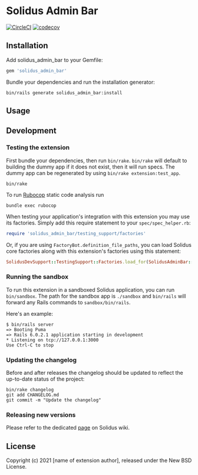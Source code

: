 # Solidus Admin Bar

[![CircleCI](https://circleci.com/gh/QuintinAdam/solidus_admin_bar.svg?style=shield)](https://circleci.com/gh/QuintinAdam/solidus_admin_bar)
[![codecov](https://codecov.io/gh/QuintinAdam/solidus_admin_bar/branch/master/graph/badge.svg)](https://codecov.io/gh/QuintinAdam/solidus_admin_bar)

<!-- Explain what your extension does. -->

## Installation

Add solidus_admin_bar to your Gemfile:

```ruby
gem 'solidus_admin_bar'
```

Bundle your dependencies and run the installation generator:

```shell
bin/rails generate solidus_admin_bar:install
```

## Usage

<!-- Explain how to use your extension once it's been installed. -->

## Development

### Testing the extension

First bundle your dependencies, then run `bin/rake`. `bin/rake` will default to building the dummy
app if it does not exist, then it will run specs. The dummy app can be regenerated by using
`bin/rake extension:test_app`.

```shell
bin/rake
```

To run [Rubocop](https://github.com/bbatsov/rubocop) static code analysis run

```shell
bundle exec rubocop
```

When testing your application's integration with this extension you may use its factories.
Simply add this require statement to your `spec/spec_helper.rb`:

```ruby
require 'solidus_admin_bar/testing_support/factories'
```

Or, if you are using `FactoryBot.definition_file_paths`, you can load Solidus core
factories along with this extension's factories using this statement:

```ruby
SolidusDevSupport::TestingSupport::Factories.load_for(SolidusAdminBar::Engine)
```

### Running the sandbox

To run this extension in a sandboxed Solidus application, you can run `bin/sandbox`. The path for
the sandbox app is `./sandbox` and `bin/rails` will forward any Rails commands to
`sandbox/bin/rails`.

Here's an example:

```
$ bin/rails server
=> Booting Puma
=> Rails 6.0.2.1 application starting in development
* Listening on tcp://127.0.0.1:3000
Use Ctrl-C to stop
```

### Updating the changelog

Before and after releases the changelog should be updated to reflect the up-to-date status of
the project:

```shell
bin/rake changelog
git add CHANGELOG.md
git commit -m "Update the changelog"
```

### Releasing new versions

Please refer to the dedicated [page](https://github.com/solidusio/solidus/wiki/How-to-release-extensions) on Solidus wiki.

## License

Copyright (c) 2021 [name of extension author], released under the New BSD License.
